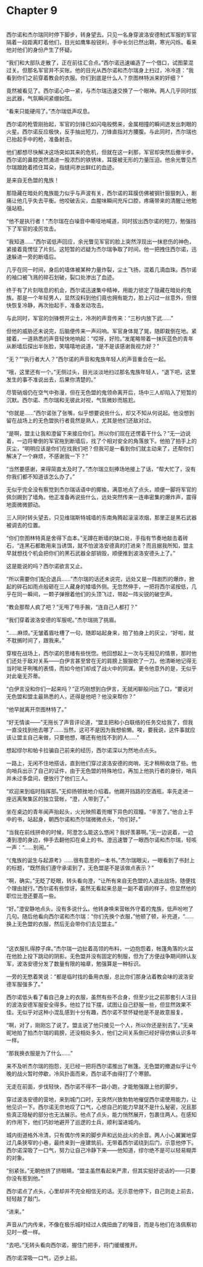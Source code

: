 # Chapter 9

<br>
西尔诺和杰尔瑞同时停下脚步，转身望去。只见一名身穿波洛安德制式军服的军官隔着一段距离盯着他们，目光如鹰隼般锐利，手中长剑已然出鞘，寒光闪烁。看来他对他们的身份产生了怀疑。

“我们和大部队走散了，正在前往汇合点。”西尔诺迅速编造了一个借口，试图蒙混过关。但那名军官并不买账。他的目光从西尔诺和杰尔瑞身上扫过，冷冷道：“我看到你们之前穿着教会的衣服。你们到底是什么人？奈图林特派来的奸细？”

竟然被看见了。西尔诺心中一紧，与杰尔瑞迅速交换了一个眼神。两人几乎同时拔出武器，气氛瞬间紧绷如弦。

“看来只能硬闯了。”杰尔瑞低声叹息。

西尔诺的枪管刚抬起，军官的剑锋已如闪电般劈来，金属相撞的瞬间迸发出刺眼的火星。西尔诺反应极快，反手抽出短刀，刀锋直指对方腰腹。与此同时，杰尔瑞也已抬起手中的枪，准备射击。

他们都想尽快解决这场突如其来的危机，但就在这一刹那，军官却突然后撤半步。西尔诺的鼻腔突然涌进一股浓烈的铁锈味，耳膜被无形的力量压迫。他余光瞥见杰尔瑞踉跄着捂住耳朵，指缝间渗出鲜红的血迹。

是来自无色盟的鬼族！

那隐藏在暗处的鬼族能力似乎与声波有关，西尔诺的耳膜仿佛被钢针狠狠刺入，剧痛让他几乎失去平衡。他咬破舌尖，血腥味瞬间充斥口腔，疼痛带来的清醒让他勉强站稳。

“他不是执行者！”杰尔瑞在白噪音中嘶哑地喊道，同时拔出西尔诺的短刀，勉强挡下了军官的凌厉攻击。

“我知道……”西尔诺低声回应，余光瞥见军官的脸上突然浮现出一抹悲伤的神色，紧接着竟愣怔了片刻。这短暂的迟疑为杰尔瑞争取了时间，他一把拽住西尔诺，迅速躲进一旁的断墙后。

几乎在同一时间，身后的墙体被某种力量炸裂，尘土飞扬，混着几滴血珠。西尔诺的袖口被飞溅的碎石划破，裂口处渗出了血迹。

终于有了片刻喘息的机会，西尔诺迅速集中精神，用能力锁定了隐藏在暗处的鬼族。那是一个年轻男人，显然没料到他们竟也拥有能力，脸上闪过一丝意外，但很快恢复冷静，再次抬起手，准备发动攻击。

与此同时，军官的剑锋劈开尘土，冷冽的声音传来：“三秒内放下武……”

但他的威胁还未说完，后脑便传来一声闷响。军官身体晃了晃，随即栽倒在地。紧接着，一道熟悉的声音轻快地响起：“哎呀，好险。”发尾略带着一抹灰蓝色的青年从断墙后探出半张脸，笑嘻嘻地说道，“是不是该感谢我视力好？”

“无？”“执行者大人？”西尔诺的声音和鬼族年轻人的声音重合在一起。

“哦，这里还有一个。”无侧过头，目光淡淡地扫过那名鬼族年轻人，“退下吧，这里发生的事不准说出去，后果你清楚的。”

尽管硝烟仍在空气中弥漫，但在无色盟的鬼领命离开后，场中三人却陷入了短暂的沉默。西尔诺、杰尔瑞和无彼此对视，气氛微妙而尴尬。

“你就是……”西尔诺张了张嘴，似乎想要说些什么，却又不知从何说起。他没想到留在战场上的无色盟执行者竟然是熟人，尤其是他们还敌对过。

“是啊，盟主让我和澄留下来接应你们。所以你们现在还愣着干什么？”无一边说着，一边将晕倒的军官拖到断墙后，找了个相对安全的角落放下。他拍了拍手上的灰尘，“明明应该是你们在找我们吧？但我可是一看到你们就主动来了，还帮你们解决了一个麻烦，不感谢我一下？”

“当然要感谢，来得简直太及时了。”杰尔瑞立刻捧场地接上了话，“帮大忙了，没有你我们都不知道该怎么办了。”

无似乎完全没有察觉到杰尔瑞话语中的揶揄，满意地点了点头，顺便一脚将军官的佩剑踢到了墙角。他正准备再说些什么，远处突然传来一连串密集的爆炸声，震得地面微微颤动。

三人同时转头望去，只见维瑞斯特城墙的东南角腾起滚滚浓烟，那里正是黑石武器被调去的位置。

“你们奈图林特真是舍得下血本。”无蹲在断墙的缺口处，手指有节奏地敲击着砖石，“连黑石都敢用来当诱饵，就不怕波洛安德真的打进来？而且据我所知，盟主早就想找个机会把你们的黑石武器全部销毁，顺便推到波洛安德头上了。”

这是能说的吗？西尔诺欲言又止。

“所以需要你们配合退兵……”杰尔瑞的话还未说完，远处又是一阵剧烈的爆炸，掀起的碎石如雨点般砸在三人藏身的矮墙外侧。无忽然伸手，一把将西尔诺按低，几乎在同一瞬间，一颗子弹擦着他们的头顶飞过，带起一阵尖锐的破空声。

“教会那帮人疯了吧？”无甩了甩手腕，“连自己人都打？”

“我们穿着波洛安德的军服呢。”杰尔瑞挑了挑眉。

“……麻烦。”无皱着眉吐槽了一句，随即站起身来，拍了拍身上的灰尘，“好啦，就不耽搁时间了，跟我来。”

穿梭在战场上，西尔诺的思绪有些恍惚。他回想起上一次与无相见的情景，那时他们还处于敌对关系——白伊言甚至曾在无的肩膀上狠狠砍了一刀。他清晰地记得无当时呲牙咧嘴的表情，而如今他们却成了战火中的同谋。更令他意外的是，无似乎对此毫无芥蒂。

“白伊言没和你们一起来吗？”正巧刚想到白伊言，无就闲聊般问出了口，“要说对无色盟和盟主最熟悉的人，还得是他吧？他没来帮你？”

“他早就离开奈图林特了。”

“好无情诶——”无拖长了声音评论道，“盟主把和小白联络的任务交给我了，但我一直没找到他去哪了……当然，这可不是因为我想偷懒。唉，要我说，这件事就应该让盟主自己来做，只要他想，哪还有他找不到的人……”

想起缪尔和帕卡拉骗自己前来的经历，西尔诺深以为然地点点头。

一路上，无闲不住地搭话，直到他们穿过波洛安德的岗哨，无才稍稍收敛了些。他向哨兵出示了自己的证件，由于无色盟的特殊地位，再加上他执行者的身份，哨兵并未过多盘问，便放行了他们三人。

“欢迎来到临时指挥部。”无抑扬顿挫地介绍着。他踢开挡路的空酒瓶，率先走进一座远离聚集区的独立营帐，“澄，人带到了。”

坐在桌边的青年闻声抬起头，火光映照着兜帽下异色的双瞳。“辛苦了。”他合上手中的书，站起身，朝西尔诺和杰尔瑞微微点头，“你们好。”

“当我在前线拼命的时候，阿澄怎么能这么悠闲？我好羡慕啊。”无一边说着，一边凑到澄的身边，伸手去翻他扣在桌上的书。澄迅速瞥了一眼西尔诺和杰尔瑞，轻咳一声：“……别闹。”

“《鬼族的诞生与起源考》……很有意思的一本书。”杰尔瑞眼尖，一眼看到了书封上的标题，“既然我们遵守承诺到了，无色盟是不是该做点表示？”

“啊，确实。”无眨了眨眼，转头看向澄，“让所有来自无色盟的人退出战场，随便找个理由就行。”西尔诺有些惊讶，虽然无看起来总是一副不着调的样子，但显然他的职位比澄还要高一些。

“好。”澄安静地点头，没有多说什么。他转身唤来营帐外守着的鬼族，低声吩咐了几句。随后他看向西尔诺和杰尔瑞：“你们先换个衣服，”他顿了顿，补充道，“……换上无色盟的衣服，然后无会带你们去见盟主。”

<br>

“这衣服扎得脖子痒。”杰尔瑞一边扯着高领的布料，一边抱怨着，帐篷角落的火盆在他脸上投下跳动的阴影。无色盟并没有固定的制服，但为了方便战争期间辨认友军，波洛安德分发了数量有限的袖章，勉强算是一种标识。

一旁的无憋着笑说：“都是临时找的备用衣服，总比你们那身沾着教会味的波洛安德军服强多了。”

西尔诺低头看了看自己身上的衣服，虽然有些不合身，但至少比之前那套引人注目的波洛安德军服安全得多。他拉了拉下摆，试图让自己舒服一些，但显然效果不佳。无似乎对这种小混乱感到十分有趣，西尔诺不禁怀疑他是不是故意报复。

“啊，对了，刚刚忘了说了。盟主说了他只接见一个人，所以你还是别去了。”无亲昵地拍了拍杰尔瑞的肩膀，还没相处多久，他们之间关系倒已经好得仿佛认识多年一样。

“那我换衣服是为了什么……”

来不及听杰尔瑞的抱怨，无已经一把将西尔诺推出了帐篷。无色盟的撤退似乎让今晚的战火暂时停歇，冷风扑面而来，西尔诺不由得打了个寒颤。

无走在前面，步伐轻快，西尔诺不得不一路小跑，才能勉强跟上他的脚步。

穿过波洛安德的营地，来到城门口时，无突然兴致勃勃地催促西尔诺使用能力，让他见识一下。西尔诺无奈地叹了口气，心想自己的能力早就不是什么秘密，况且那些真正隐秘的部分也无法展示。他点了点头，能力悄然展开，包裹住两人。在感知的作用下，他们巧妙地避开了巡逻的士兵，顺利溜进城内。

城内街道格外冷清，只有偶尔传来的脚步声和远处战火的余音。两人小心翼翼地穿过几条狭窄的小巷，最终来到一座建筑前。无带着西尔诺绕到后门，示意他停下。西尔诺深吸了一口气，努力让自己冷静下来——他知道，缪尔绝不是可以轻易糊弄的对象。

“别紧张。”无朝他挤了挤眼睛，“盟主虽然看起来严肃，但其实挺好说话的——只要你没有惹到他。”

西尔诺点了点头，心里却并不完全相信无的话。无示意他停下，自己则走上前去，轻轻敲了敲门。

“进来。”

声音从门内传来，不像在极乐城时经过人偶扭曲了的嗓音，而是与他们在洛佩察初见时一模一样。

“去吧。”无转头看向西尔诺，握住门把手，将门缓缓推开。

西尔诺深吸一口气，迈步上前。

